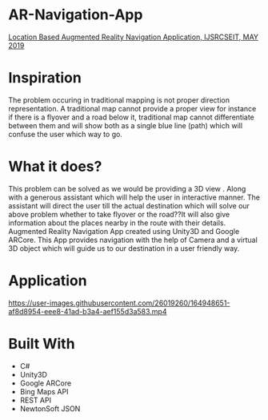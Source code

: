 # AR-Navigation-App
[Location Based Augmented Reality Navigation Application, IJSRCSEIT, MAY 2019](https://ijsrcseit.com/CSEIT195340)

# Inspiration
The problem occuring in traditional mapping is not proper 
direction representation. A traditional map cannot provide a proper view for instance if there is a flyover and a 
road below it, traditional map cannot differentiate between them and will show both as a single blue line (path) 
which will confuse the user which way to go. 

# What it does?
This problem can be solved as we would be providing a 3D view . Along with a generous assistant which will help the user in interactive manner. The assistant will direct the user till the actual destination which will solve our above problem whether to take flyover or the road??It will also give information about the places nearby in the route with their details.
Augmented Reality Navigation App created using Unity3D and Google ARCore. This App provides navigation with the help of Camera and a virtual 3D object which will guide us to our destination in a user friendly way.

# Application
https://user-images.githubusercontent.com/26019260/164948651-af8d8954-eee8-41ad-b3a4-aef155d3a583.mp4

# Built With
* C#
* Unity3D
* Google ARCore
* Bing Maps API
* REST API
* NewtonSoft JSON
